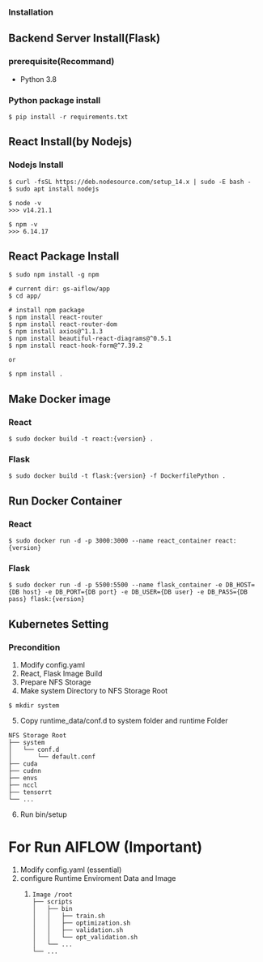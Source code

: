 

### Installation 

## Backend Server Install(Flask) 
### prerequisite(Recommand)
- Python 3.8

### Python package install
```shell
$ pip install -r requirements.txt
```


## React Install(by Nodejs)
###  Nodejs Install
```shell
$ curl -fsSL https://deb.nodesource.com/setup_14.x | sudo -E bash -
$ sudo apt install nodejs

$ node -v
>>> v14.21.1

$ npm -v
>>> 6.14.17
```

## React Package Install
```shell
$ sudo npm install -g npm

# current dir: gs-aiflow/app
$ cd app/

# install npm package
$ npm install react-router
$ npm install react-router-dom
$ npm install axios@^1.1.3
$ npm install beautiful-react-diagrams@^0.5.1
$ npm install react-hook-form@^7.39.2

or 

$ npm install .
```        

## Make Docker image
### React
```shell
$ sudo docker build -t react:{version} .
```
### Flask
```shell
$ sudo docker build -t flask:{version} -f DockerfilePython .
```

## Run Docker Container
### React
```shell
$ sudo docker run -d -p 3000:3000 --name react_container react:{version}
```
### Flask
```shell
$ sudo docker run -d -p 5500:5500 --name flask_container -e DB_HOST={DB host} -e DB_PORT={DB port} -e DB_USER={DB user} -e DB_PASS={DB pass} flask:{version}
```

## Kubernetes Setting
### Precondition

1. Modify config.yaml
2. React, Flask Image Build 
3. Prepare NFS Storage
4. Make system Directory to NFS Storage Root
```
$ mkdir system
```
5. Copy runtime_data/conf.d to system folder and runtime Folder
```commandline
NFS Storage Root
├── system
│   └── conf.d
│       └── default.conf
├── cuda
├── cudnn
├── envs
├── nccl
├── tensorrt
└── ...
```
6. Run bin/setup

# For Run AIFLOW (Important)
1. Modify config.yaml (essential)
2. configure Runtime Enviroment Data and Image
   1.    ```
         Image /root
         ├── scripts
         │   ├── bin
         │   │   ├── train.sh
         │   │   ├── optimization.sh
         │   │   ├── validation.sh
         │   │   └── opt_validation.sh
         │   └── ...
         └── ...